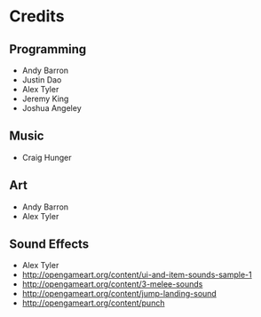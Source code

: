 # Credits

## Programming
* Andy Barron
* Justin Dao
* Alex Tyler
* Jeremy King
* Joshua Angeley

## Music
* Craig Hunger

## Art
* Andy Barron
* Alex Tyler

## Sound Effects
* Alex Tyler
* http://opengameart.org/content/ui-and-item-sounds-sample-1
* http://opengameart.org/content/3-melee-sounds
* http://opengameart.org/content/jump-landing-sound
* http://opengameart.org/content/punch